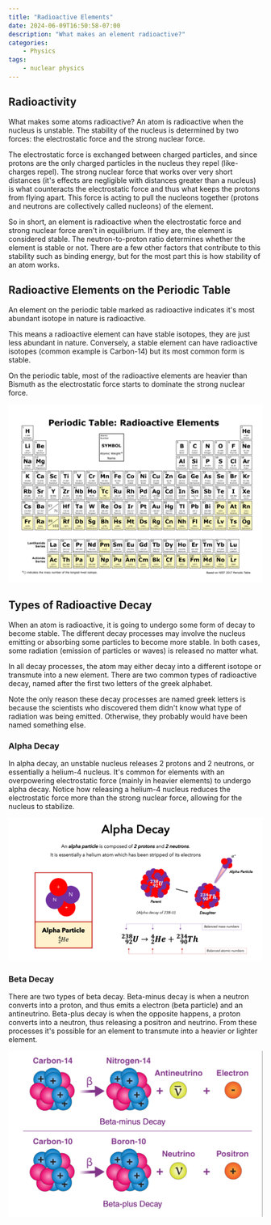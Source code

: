 ```yaml
---
title: "Radioactive Elements"
date: 2024-06-09T16:50:58-07:00
description: "What makes an element radioactive?"
categories:
    - Physics
tags:
    - nuclear physics
---
```



## Radioactivity
What makes some atoms radioactive? An atom is radioactive when the nucleus is unstable. The stability of the nucleus is determined by two forces: the electrostatic force and the strong nuclear force. 

The electrostatic force is exchanged between charged particles, and since protons are the only charged particles in the nucleus they repel (like-charges repel). The strong nuclear force that works over very short distances (it's effects are negligible with distances greater than a nucleus) is what counteracts the electrostatic force and thus what keeps the protons from flying apart. This force is acting to pull the nucleons together (protons and neutrons are collectively called nucleons) of the element.

So in short, an element is radioactive when the electrostatic force and strong nuclear force aren't in equilibrium. If they are, the element is considered stable. The neutron-to-proton ratio determines whether the element is stable or not. There are a few other factors that contribute to this stability such as binding energy, but for the most part this is how stability of an atom works.

## Radioactive Elements on the Periodic Table

An element on the periodic table marked as radioactive indicates it's most abundant isotope in nature is radioactive. 

This means a radioactive element can have stable isotopes, they are just less abundant in nature. Conversely, a stable element can have radioactive isotopes (common example is Carbon-14) but its most common form is stable.

On the periodic table, most of the radioactive elements are heavier than Bismuth as the electrostatic force starts to dominate the strong nuclear force. 

![Periodic Table showing the radioactive elements](table.png)

## Types of Radioactive Decay

When an atom is radioactive, it is going to undergo some form of decay to become stable. The different decay processes may involve the nucleus emitting or absorbing some particles to become more stable. In both cases, some radiation (emission of particles or waves) is released no matter what. 

In all decay processes, the atom may either decay into a different isotope or transmute into a new element. There are two common types of radioactive decay, named after the first two letters of the greek alphabet.

Note the only reason these decay processes are named greek letters is because the scientists who discovered them didn't know what type of radiation was being emitted. Otherwise, they probably would have been named something else. 

### Alpha Decay

In alpha decay, an unstable nucleus releases 2 protons and 2 neutrons, or essentially a helium-4 nucleus. It's common for elements with an overpowering electrostatic force (mainly in heavier elements) to undergo alpha decay. Notice how releasing a helium-4 nucleus reduces the electrostatic force more than the strong nuclear force, allowing for the nucleus to stabilize.

![Example of Alpha Decay](alphaDecay.png)

### Beta Decay

There are two types of beta decay. Beta-minus decay is when a neutron converts into a proton, and thus emits a electron (beta particle) and an antineutrino. Beta-plus decay is when the opposite happens, a proton converts into a neutron, thus releasing a positron and neutrino. From these processes it's possible for an element to transmute into a heavier or lighter element.

![Example of Beta Decay](betaDecay3.png)